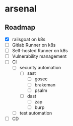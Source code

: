 # arsenal
## Roadmap
- [x] railsgoat on k8s
- [ ] Gitlab Runner on k8s
- [ ] Self-hosted Runner on k8s
- [ ] Vulnerability management
- [ ] CI
  - [ ] security automation
    - [ ] sast
      - [ ] gosec
      - [ ] brakeman
      - [ ] psalm
    - [ ] dast
      - [ ] zap
      - [ ] burp
  - [ ] test automation
- [ ] CD